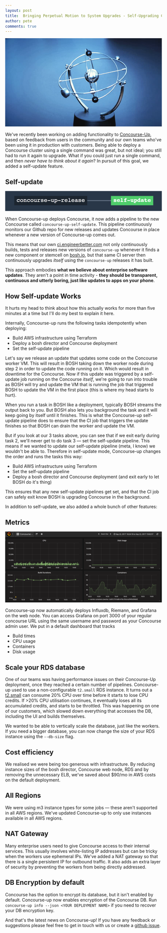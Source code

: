 ```yaml
---
layout: post
title:  Bringing Perpetual Motion to System Upgrades - Self-Upgrading Concourse CI
author: pete
comments: true
---
```


<img src="/images/blog/perpetual-motion.jpg" class="image fit" />

We've recently been working on adding functionality to [Concourse-Up](https://github.com/EngineerBetter/concourse-up), based on feedback from users in the community and our own teams who've been using it in production with customers. Being able to deploy a Concourse cluster using a single command was great, but not ideal; you still had to run it again to upgrade. What if you could just run a single command, and then _never have to think about it again_? In pursuit of this goal, we added a self-update feature.

<!--more-->

## Self-update

<img src="/images/blog/self-update.png" class="image fit" />

When Concourse-up deploys Concourse, it now adds a pipeline to the new Concourse called `concourse-up-self-update`. This pipeline continuously monitors our Github repo for new releases and updates Concourse in place whenever a new version of Concourse-up comes out.

This means that our own [ci.engineerbetter.com](https://ci.engineerbetter.com) not only continuously builds, tests and releases new versions of `concourse-up` whenever it finds a new component or stemcell on [bosh.io](https://bosh.io), but that same CI server then continuously upgrades *itself* using the `concourse-up` releases it has built.

This approach embodies **what we believe about enterprise software updates**. They aren't a point in time activity - **they should be transparent, continuous and utterly boring, just like updates to apps on your phone**.

## How Self-update Works

It hurts my head to think about how this actually works for more than five minutes at a time but I'll do my best to explain it here.

Internally, Concourse-up runs the following tasks idempotently when deploying:

* Build AWS infrastructure using Terraform
* Deploy a bosh director and Concourse deployment
* Set the self-update pipeline

Let's say we release an update that updates some code on the Concourse worker VM. This will result in BOSH taking down the worker node during step 2 in order to update the code running on it. Which would result in downtime for the Concourse. Now if this update was triggered by a self-update job running on the Concourse _itself_, we're going to run into trouble as BOSH will try and update the VM that is running the job that triggered BOSH to update the VM in the first place (this is where my head starts to hurt).

When you run a task in BOSH like a deployment, typically BOSH streams the output back to you. But BOSH also lets you background the task and it will keep going by itself until it finishes. This is what the Concourse-up self-update pipeline does to ensure that the CI job that triggers the update finishes so that BOSH can drain the worker and update the VM.

But if you look at our 3 tasks above, you can see that if we exit early during task 2, we'll never get to do task 3 — set the self-update pipeline. This means if we wanted to update our self-update pipeline (meta, I know) we wouldn't be able to. Therefore in self-update mode, Concourse-up changes the order and runs the tasks this way:

* Build AWS infrastructure using Terraform
* Set the self-update pipeline
* Deploy a bosh director and Concourse deployment (and exit early to let BOSH do it's thing)

This ensures that any new self-update pipelines get set, and that the CI job can safely exit know BOSH is upgrading Concourse in the background.

In addition to self-update, we also added a whole bunch of other features:

## Metrics

<img src="/images/blog/ci-metrics.png" class="image fit" />

Concourse-up now automatically deploys Influxdb, Riemann, and Grafana on the web node. You can access Grafana on port 3000 of your regular concourse URL using the same username and password as your Concourse admin user. We put in a default dashboard that tracks

* Build times
* CPU usage
* Containers
* Disk usage

## Scale your RDS database

One of our teams was having performance issues on their Concourse-Up deployment, once they reached a certain number of pipelines. Concourse-up used to use a non-configurable `t2.small` RDS instance. It turns out a [t2.small](http://docs.aws.amazon.com/AWSEC2/latest/UserGuide/t2-instances.html) can consume 20% CPU over time before it starts to lose CPU credits. If >20% CPU utilisation continues, it eventually loses all its accumulated credits, and starts to be throttled. This was happening on one of our customers, which slowed down everything that accesses the DB, including the UI and builds themselves.

We wanted to be able to vertically scale the database, just like the workers. If you need a bigger database, you can now change the size of your RDS instance using the `--db-size` flag.

## Cost efficiency

We realised we were being too generous with infrastructure. By reducing instance sizes of the bosh director, Concourse web node, RDS and by removing the unnecessary ELB, we've saved about $90/mo in AWS costs on the default deployment.

## All Regions

We were using m3 instance types for some jobs — these aren't supported in all AWS regions. We've updated Concourse-up to only use instances available in all AWS regions.

## NAT Gateway

Many enterprise users need to give Concourse access to their internal services. This usually involves white-listing IP addresses but can be tricky when the workers use ephemeral IPs. We've added a NAT gateway so that there is a single persistent IP for outbound traffic. It also adds an extra layer of security by preventing the workers from being directly addressed.

## DB Encryption by default

Concourse has the option to encrypt its database, but it isn't enabled by default. Concourse-up now enables encryption of the Concourse DB. Run `concourse-up info --json <YOUR DEPLOYMENT NAME>` if you need to recover your DB encryption key.

And that's the latest news on Concourse-up! If you have any feedback or suggestions please feel free to get in touch with us or create a [github issue](https://github.com/EngineerBetter/concourse-up).
